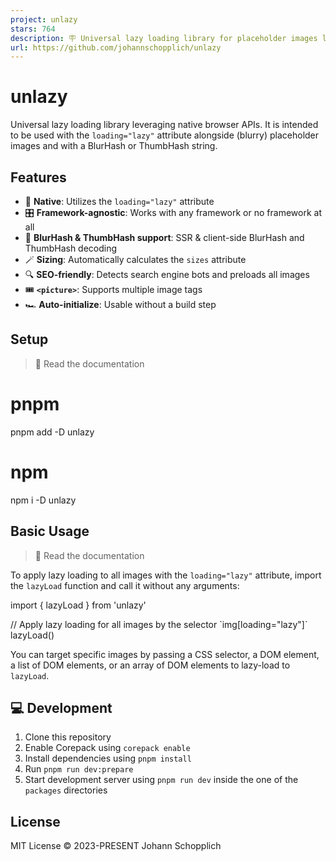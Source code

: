 ```yaml
---
project: unlazy
stars: 764
description: 🪧 Universal lazy loading library for placeholder images leveraging native browser APIs
url: https://github.com/johannschopplich/unlazy
---
```


unlazy
======

Universal lazy loading library leveraging native browser APIs. It is intended to be used with the `loading="lazy"` attribute alongside (blurry) placeholder images and with a BlurHash or ThumbHash string.

Features
--------

-   🎀 **Native**: Utilizes the `loading="lazy"` attribute
-   🎛️ **Framework-agnostic**: Works with any framework or no framework at all
-   🌊 **BlurHash & ThumbHash support**: SSR & client-side BlurHash and ThumbHash decoding
-   🪄 **Sizing**: Automatically calculates the `sizes` attribute
-   🔍 **SEO-friendly**: Detects search engine bots and preloads all images
-   🎟 **`<picture>`**: Supports multiple image tags
-   🏎 **Auto-initialize**: Usable without a build step

Setup
-----

> 📖 Read the documentation

# pnpm
pnpm add -D unlazy

# npm
npm i -D unlazy

Basic Usage
-----------

> 📖 Read the documentation

To apply lazy loading to all images with the `loading="lazy"` attribute, import the `lazyLoad` function and call it without any arguments:

import { lazyLoad } from 'unlazy'

// Apply lazy loading for all images by the selector \`img\[loading="lazy"\]\`
lazyLoad()

You can target specific images by passing a CSS selector, a DOM element, a list of DOM elements, or an array of DOM elements to lazy-load to `lazyLoad`.

💻 Development
--------------

1.  Clone this repository
2.  Enable Corepack using `corepack enable`
3.  Install dependencies using `pnpm install`
4.  Run `pnpm run dev:prepare`
5.  Start development server using `pnpm run dev` inside the one of the `packages` directories

License
-------

MIT License © 2023-PRESENT Johann Schopplich
